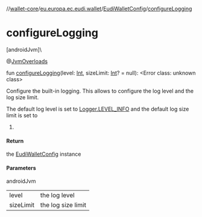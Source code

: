 //[wallet-core](../../../index.md)/[eu.europa.ec.eudi.wallet](../index.md)/[EudiWalletConfig](index.md)/[configureLogging](configure-logging.md)

# configureLogging

[androidJvm]\

@[JvmOverloads](https://kotlinlang.org/api/latest/jvm/stdlib/kotlin-stdlib/kotlin.jvm/-jvm-overloads/index.html)

fun [configureLogging](configure-logging.md)(level: [Int](https://kotlinlang.org/api/latest/jvm/stdlib/kotlin-stdlib/kotlin/-int/index.html), sizeLimit: [Int](https://kotlinlang.org/api/latest/jvm/stdlib/kotlin-stdlib/kotlin/-int/index.html)? = null): &lt;Error class: unknown class&gt;

Configure the built-in logging. This allows to configure the log level and the log size limit.

The default log level is set to [Logger.LEVEL_INFO](../../eu.europa.ec.eudi.wallet.logging/-logger/-companion/-l-e-v-e-l_-i-n-f-o.md) and the default log size limit is set to

1. 

#### Return

the [EudiWalletConfig](index.md) instance

#### Parameters

androidJvm

| | |
|---|---|
| level | the log level |
| sizeLimit | the log size limit |
